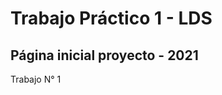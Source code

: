 # Trabajo Práctico 1 - LDS
Página inicial proyecto - 2021
----------------------------------

Trabajo N° 1  
